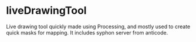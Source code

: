 # liveDrawingTool
Live drawing tool quickly made using Processing, and mostly used to create quick masks for mapping. It includes syphon server from anticode.
